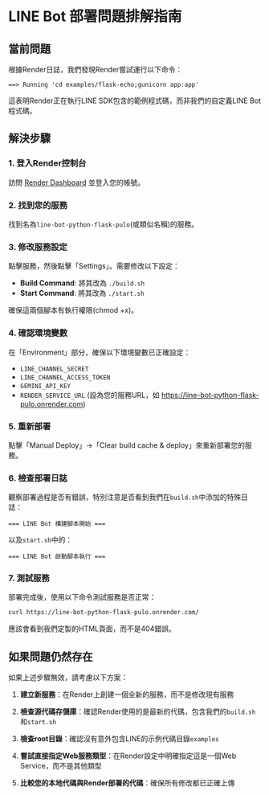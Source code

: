 # LINE Bot 部署問題排解指南

## 當前問題
根據Render日誌，我們發現Render嘗試運行以下命令：
```
==> Running 'cd examples/flask-echo;gunicorn app:app'
```

這表明Render正在執行LINE SDK包含的範例程式碼，而非我們的自定義LINE Bot程式碼。

## 解決步驟

### 1. 登入Render控制台

訪問 [Render Dashboard](https://dashboard.render.com/) 並登入您的帳號。

### 2. 找到您的服務

找到名為`line-bot-python-flask-pulo`(或類似名稱)的服務。

### 3. 修改服務設定

點擊服務，然後點擊「Settings」。需要修改以下設定：

- **Build Command**: 將其改為 `./build.sh`
- **Start Command**: 將其改為 `./start.sh`

確保這兩個腳本有執行權限(chmod +x)。

### 4. 確認環境變數

在「Environment」部分，確保以下環境變數已正確設定：

- `LINE_CHANNEL_SECRET`
- `LINE_CHANNEL_ACCESS_TOKEN`
- `GEMINI_API_KEY`
- `RENDER_SERVICE_URL` (設為您的服務URL，如 https://line-bot-python-flask-pulo.onrender.com)

### 5. 重新部署

點擊「Manual Deploy」→「Clear build cache & deploy」來重新部署您的服務。

### 6. 檢查部署日誌

觀察部署過程是否有錯誤，特別注意是否看到我們在`build.sh`中添加的特殊日誌：
```
=== LINE Bot 構建腳本開始 ===
```

以及`start.sh`中的：
```
=== LINE Bot 啟動腳本執行 ===
```

### 7. 測試服務

部署完成後，使用以下命令測試服務是否正常：

```bash
curl https://line-bot-python-flask-pulo.onrender.com/
```

應該會看到我們定製的HTML頁面，而不是404錯誤。

## 如果問題仍然存在

如果上述步驟無效，請考慮以下方案：

1. **建立新服務**：在Render上創建一個全新的服務，而不是修改現有服務

2. **檢查源代碼存儲庫**：確認Render使用的是最新的代碼，包含我們的`build.sh`和`start.sh`

3. **檢查root目錄**：確認沒有意外包含LINE的示例代碼目錄`examples`

4. **嘗試直接指定Web服務類型**：在Render設定中明確指定這是一個Web Service，而不是其他類型

5. **比較您的本地代碼與Render部署的代碼**：確保所有修改都已正確上傳
